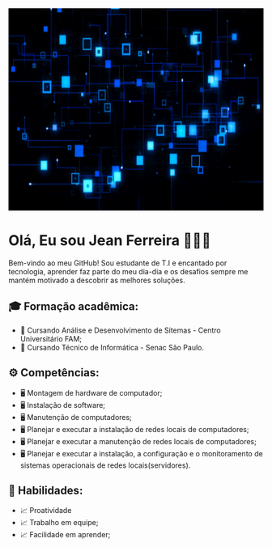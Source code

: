 <img src="J4o.gif" alt="gif" title="gif" width="800" height="400">

##
# Olá, Eu sou Jean Ferreira 🙋🏻‍♂️

Bem-vindo ao meu GitHub! Sou estudante de T.I e encantado por tecnologia, aprender faz parte do meu dia-dia e os desafios sempre me mantém motivado a descobrir as melhores soluções.

##  🎓 Formação acadêmica:

- 📖 Cursando Análise e Desenvolvimento de Sitemas - Centro Universitário FAM;
- 📖 Cursando Técnico de Informática - Senac São Paulo.

## ⚙️ Competências: 

- 🖥️ Montagem de hardware de computador;
- 🖥️ Instalação de software;
- 🖥️ Manutenção de computadores;
- 🖥️ Planejar e executar a instalação de redes locais de computadores;
- 🖥️ Planejar e executar a manutenção de redes locais de computadores;
- 🖥️ Planejar e executar a instalação, a configuração e o monitoramento de sistemas operacionais de redes locais(servidores).

## 🧰 Habilidades:
- 📈 Proatividade
- 📈 Trabalho em equipe;
- 📈 Facilidade em aprender;






